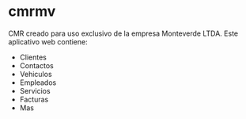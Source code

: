 # cmrmv

CMR creado para uso exclusivo de la empresa Monteverde LTDA. Este aplicativo web contiene: 

 - Clientes
 - Contactos
 - Vehiculos
 - Empleados
 - Servicios
 - Facturas
 - Mas
